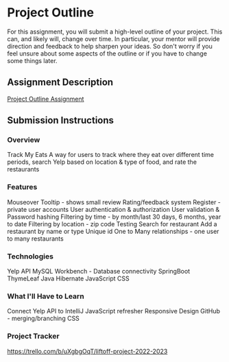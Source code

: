 # Project Outline
For this assignment, you will submit a high-level outline of your project. This can, and likely will, change over time. In particular, your mentor will provide direction and feedback to help sharpen your ideas. So don't worry if you feel unsure about some aspects of the outline or if you have to change some things later.

## Assignment Description
[Project Outline Assignment](https://education.launchcode.org/liftoff/modules/assignments/project-outline)


## Submission Instructions

### Overview
Track My Eats
A way for users to track where they eat over different time periods, search Yelp based on location & type of food, and rate the restaurants

### Features
Mouseover Tooltip - shows small review
Rating/feedback system
Register - private user accounts 
User authentication & authorization
User validation & Password hashing
Filtering by time - by month/last 30 days, 6 months, year to date
Filtering by location - zip code
Testing
Search for restaurant 
Add a restaurant by name or type
Unique id
One to Many relationships - one user to many restaurants

### Technologies
Yelp API
MySQL Workbench - Database connectivity
SpringBoot
ThymeLeaf
Java
Hibernate
JavaScript
CSS

### What I'll Have to Learn
Connect Yelp API to IntelliJ 
JavaScript refresher
Responsive Design
GitHub - merging/branching
CSS

### Project Tracker
https://trello.com/b/uXgbgOqT/liftoff-project-2022-2023
